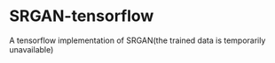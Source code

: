 # SRGAN-tensorflow
A tensorflow implementation of SRGAN(the trained data is temporarily unavailable)
